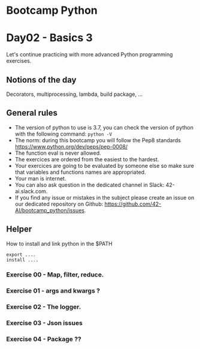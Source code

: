 # Bootcamp Python

# Day02 - Basics 3

Let's continue practicing with more advanced Python programming exercises.

## Notions of the day

Decorators, multiprocessing, lambda, build package, ...

## General rules

* The version of python to use is 3.7, you can check the version of python with the following command: `python -V`
* The norm: during this bootcamp you will follow the Pep8 standards <href src="https://www.python.org/dev/peps/pep-0008/"><u><font color=blue>https://www.python.org/dev/peps/pep-0008/</font></u></href>
* The function eval is never allowed.
* The exercices are ordered from the easiest to the hardest.
* Your exercices are going to be evaluated by someone else so make sure that variables and functions names are appropriated. 
* Your man is internet.
* You can also ask question in the dedicated channel in Slack: 42-ai.slack.com.
* If you find any issue or mistakes in the subject please create an issue on our dedicated repository on Github:  <href src="https://github.com/42-AI/bootcamp_python/issues"><u><font color=blue>https://github.com/42-AI/bootcamp_python/issues</font></u></href>.
## Helper 

How to install and link python in the $PATH

```
export ....
install ....
```

### Exercise 00 - Map, filter, reduce.
### Exercise 01 - args and kwargs ?
### Exercise 02 - The logger.
### Exercise 03 - Json issues
### Exercise 04 - Package ??
